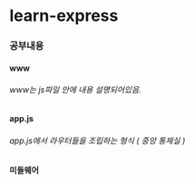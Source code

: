 # learn-express

### 공부내용

#### www
###### www는 js파일 안에 내용 설명되어있음.

#### app.js
###### app.js에서 라우터들을 조립하는 형식 ( 중앙 통제실 )

#### 미들웨어

